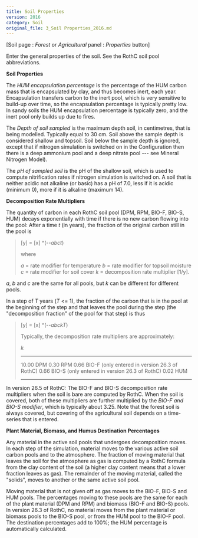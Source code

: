 ```yaml
---
title: Soil Properties
version: 2016
category: Soil
original_file: 3_Soil Properties_2016.md
---
```


[Soil page : *Forest* or *Agricultural* panel :
*Properties* button]

Enter the general properties of the soil. See the RothC
soil pool abbreviations.

**Soil Properties**

The *HUM encapsulation percentage* is the percentage of the HUM carbon
mass that is encapsulated by clay, and thus becomes inert, each year.
Encapsulation transfers carbon to the inert pool, which is very
sensitive to build-up over time, so the encapsulation percentage is
typically pretty low. In sandy soils the HUM encapsulation percentage is
typically zero, and the inert pool only builds up due to fires.

The *Depth of soil sampled* is the maximum depth soil, in centimetres,
that is being modelled. Typically equal to 30 cm. Soil above the sample
depth is considered shallow and topsoil. Soil below the sample depth is
ignored, except that if nitrogen simulation is switched on in the
Configuration then there is a deep ammonium
pool and a deep nitrate pool --- see Mineral Nitrogen
Model).

The *pH of sampled soil* is the pH of the shallow soil, which is used to
compute nitrification rates if nitrogen simulation is switched on. A
soil that is neither acidic not alkaline (or basic) has a pH of 7.0,
less if it is acidic (minimum 0), more if it is alkaline (maximum 14).

**Decomposition Rate Multipliers**

The quantity of carbon in each RothC soil pool (DPM,
RPM, BIO-F, BIO-S, HUM) decays exponentially with time if there is no
new carbon flowing into the pool: After a time *t* (in years), the
fraction of the original carbon still in the pool is

> [y] = [x]
> ^(--*abct*)
>
> where
>
> *a* = rate modifier for temperature
> *b* = rate modifier for topsoil moisture
> *c* = rate modifier for soil cover
> *k* = decomposition rate multiplier [1/y].

*a*, *b* and *c* are the same for all pools, but *k* can be different
for different pools.

In a step of *T* years (*T* <= 1), the fraction of the carbon that is
in the pool at the beginning of the step and that leaves the pool during
the step (the "decomposition fraction" of the pool for that step) is
thus

> [y] = [x]
> ^(--*abckT*)
>
> Typically, the decomposition rate multipliers are approximately:
>
> *k*
>
>   ------- -----------------------------------------------
>   10.00   DPM
>   0.30    RPM
>   0.66    BIO-F (only entered in version 26.3 of RothC)
>   0.66    BIO-S (only entered in version 26.3 of RothC)
>   0.02    HUM
>   ------- -----------------------------------------------

In version 26.5 of RothC: The BIO-F and BIO-S decomposition rate
multipliers when the soil is bare are computed by RothC. When the soil
is covered, both of these multipliers are further multiplied by the
*BIO-F and BIO-S modifier*, which is typically about 3.25. Note that the
forest soil is always covered, but covering of the agricultural soil
depends on a time-series that is entered.

**Plant Material, Biomass, and Humus Destination Percentages**

Any material in the active soil pools that undergoes decomposition
moves. In each step of the simulation, material moves to the various
active soil carbon pools and to the atmosphere. The fraction of moving
material that leaves the soil for the atmosphere as gas is computed by a
RothC formula from the clay content of the soil (a higher clay content
means that a lower fraction leaves as gas). The remainder of the moving
material, called the "solids", moves to another or the same active soil
pool.

Moving material that is not given off as gas moves to the BIO-F, BIO-S
and HUM pools. The percentages moving to these pools are the same for
each of the plant material (DPM and RPM) and biomass (BIO-F and BIO-S)
pools. In version 26.3 of RothC, no material moves from the plant
material or biomass pools to the BIO-S pool, or from the HUM pool to the
BIO-F pool. The destination percentages add to 100%; the HUM percentage
is automatically calculated.